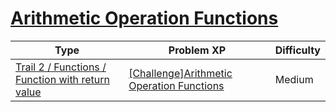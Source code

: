 # [Arithmetic Operation Functions](https://www.codetree.ai/trails/complete/curated-cards/challenge-quadratic-operations-function)

|Type|Problem XP|Difficulty|
|---|---|---|
|[Trail 2 / Functions / Function with return value](https://www.codetree.ai/trail-info/novice-mid/)|[[Challenge]Arithmetic Operation Functions](https://www.codetree.ai/trails/complete/curated-cards/challenge-quadratic-operations-function/)|Medium|

